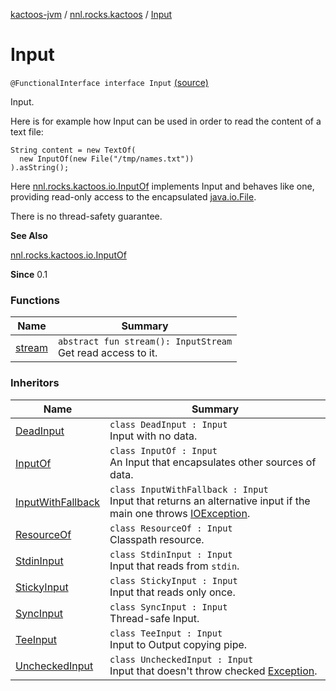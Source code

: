 [kactoos-jvm](../../index.md) / [nnl.rocks.kactoos](../index.md) / [Input](.)

# Input

`@FunctionalInterface interface Input` [(source)](https://github.com/neonailol/kactoos/blob/master/kactoos-jvm/src/main/kotlin/nnl/rocks/kactoos/Input.kt#L29)

Input.

Here is for example how Input can be used
in order to read the content of a text file:

```
String content = new TextOf(
  new InputOf(new File("/tmp/names.txt"))
).asString();
```

Here [nnl.rocks.kactoos.io.InputOf](../../nnl.rocks.kactoos.io/-input-of/index.md) implements
Input and behaves like
one, providing read-only access to
the encapsulated [java.io.File](#).

There is no thread-safety guarantee.

**See Also**

[nnl.rocks.kactoos.io.InputOf](../../nnl.rocks.kactoos.io/-input-of/index.md)

**Since**
0.1

### Functions

| Name | Summary |
|---|---|
| [stream](stream.md) | `abstract fun stream(): InputStream`<br>Get read access to it. |

### Inheritors

| Name | Summary |
|---|---|
| [DeadInput](../../nnl.rocks.kactoos.io/-dead-input/index.md) | `class DeadInput : Input`<br>Input with no data. |
| [InputOf](../../nnl.rocks.kactoos.io/-input-of/index.md) | `class InputOf : Input`<br>An Input that encapsulates other sources of data. |
| [InputWithFallback](../../nnl.rocks.kactoos.io/-input-with-fallback/index.md) | `class InputWithFallback : Input`<br>Input that returns an alternative input if the main one throws [IOException](#). |
| [ResourceOf](../../nnl.rocks.kactoos.io/-resource-of/index.md) | `class ResourceOf : Input`<br>Classpath resource. |
| [StdinInput](../../nnl.rocks.kactoos.io/-stdin-input/index.md) | `class StdinInput : Input`<br>Input that reads from `stdin`. |
| [StickyInput](../../nnl.rocks.kactoos.io/-sticky-input/index.md) | `class StickyInput : Input`<br>Input that reads only once. |
| [SyncInput](../../nnl.rocks.kactoos.io/-sync-input/index.md) | `class SyncInput : Input`<br>Thread-safe Input. |
| [TeeInput](../../nnl.rocks.kactoos.io/-tee-input/index.md) | `class TeeInput : Input`<br>Input to Output copying pipe. |
| [UncheckedInput](../../nnl.rocks.kactoos.io/-unchecked-input/index.md) | `class UncheckedInput : Input`<br>Input that doesn't throw checked [Exception](https://kotlinlang.org/api/latest/jvm/stdlib/kotlin/-exception/index.html). |
